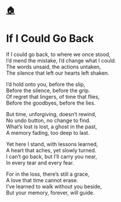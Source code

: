 

[🏠](./README.md)
---
# If I Could Go Back

If I could go back, to where we once stood,  
I’d mend the mistake, I’d change what I could.  
The words unsaid, the actions untaken,  
The silence that left our hearts left shaken.  

I’d hold onto you, before the slip,  
Before the silence, before the grip.  
Of regret that lingers, of time that flies,  
Before the goodbyes, before the lies.  

But time, unforgiving, doesn’t rewind,  
No undo button, no change to find.  
What’s lost is lost, a ghost in the past,  
A memory fading, too deep to last.  

Yet here I stand, with lessons learned,  
A heart that aches, yet slowly turned.  
I can’t go back, but I’ll carry you near,  
In every tear and every fear.  

For in the loss, there’s still a grace,  
A love that time cannot erase.  
I’ve learned to walk without you beside,  
But your memory, forever, will guide.  